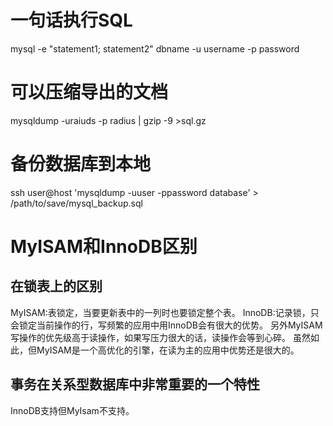 # 一句话执行SQL
mysql -e "statement1; statement2"  dbname -u username -p password

# 可以压缩导出的文档
mysqldump -uraiuds -p radius | gzip -9 >sql.gz

# 备份数据库到本地
ssh user@host 'mysqldump -uuser -ppassword database' > /path/to/save/mysql_backup.sql

# MyISAM和InnoDB区别
## 在锁表上的区别
MyISAM:表锁定，当要更新表中的一列时也要锁定整个表。
InnoDB:记录锁，只会锁定当前操作的行，写频繁的应用中用InnoDB会有很大的优势。
另外MyISAM写操作的优先级高于读操作，如果写压力很大的话，读操作会等到心碎。
虽然如此，但MyISAM是一个高优化的引擎，在读为主的应用中优势还是很大的。

## 事务在关系型数据库中非常重要的一个特性
InnoDB支持但MyIsam不支持。
